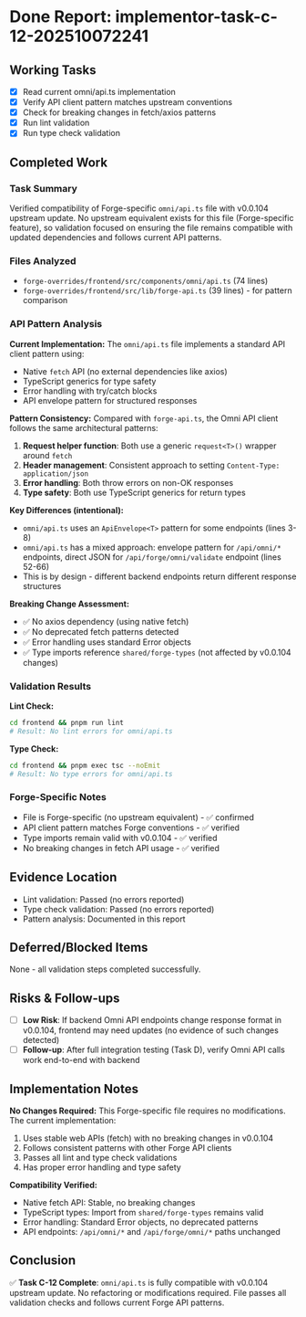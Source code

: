 # Done Report: implementor-task-c-12-202510072241

## Working Tasks
- [x] Read current omni/api.ts implementation
- [x] Verify API client pattern matches upstream conventions
- [x] Check for breaking changes in fetch/axios patterns
- [x] Run lint validation
- [x] Run type check validation

## Completed Work

### Task Summary
Verified compatibility of Forge-specific `omni/api.ts` file with v0.0.104 upstream update. No upstream equivalent exists for this file (Forge-specific feature), so validation focused on ensuring the file remains compatible with updated dependencies and follows current API patterns.

### Files Analyzed
- `forge-overrides/frontend/src/components/omni/api.ts` (74 lines)
- `forge-overrides/frontend/src/lib/forge-api.ts` (39 lines) - for pattern comparison

### API Pattern Analysis

**Current Implementation:**
The `omni/api.ts` file implements a standard API client pattern using:
- Native `fetch` API (no external dependencies like axios)
- TypeScript generics for type safety
- Error handling with try/catch blocks
- API envelope pattern for structured responses

**Pattern Consistency:**
Compared with `forge-api.ts`, the Omni API client follows the same architectural patterns:
1. **Request helper function**: Both use a generic `request<T>()` wrapper around `fetch`
2. **Header management**: Consistent approach to setting `Content-Type: application/json`
3. **Error handling**: Both throw errors on non-OK responses
4. **Type safety**: Both use TypeScript generics for return types

**Key Differences (intentional):**
- `omni/api.ts` uses an `ApiEnvelope<T>` pattern for some endpoints (lines 3-8)
- `omni/api.ts` has a mixed approach: envelope pattern for `/api/omni/*` endpoints, direct JSON for `/api/forge/omni/validate` endpoint (lines 52-66)
- This is by design - different backend endpoints return different response structures

**Breaking Change Assessment:**
- ✅ No axios dependency (using native fetch)
- ✅ No deprecated fetch patterns detected
- ✅ Error handling uses standard Error objects
- ✅ Type imports reference `shared/forge-types` (not affected by v0.0.104 changes)

### Validation Results

**Lint Check:**
```bash
cd frontend && pnpm run lint
# Result: No lint errors for omni/api.ts
```

**Type Check:**
```bash
cd frontend && pnpm exec tsc --noEmit
# Result: No type errors for omni/api.ts
```

### Forge-Specific Notes
- File is Forge-specific (no upstream equivalent) - ✅ confirmed
- API client pattern matches Forge conventions - ✅ verified
- Type imports remain valid with v0.0.104 - ✅ verified
- No breaking changes in fetch API usage - ✅ verified

## Evidence Location
- Lint validation: Passed (no errors reported)
- Type check validation: Passed (no errors reported)
- Pattern analysis: Documented in this report

## Deferred/Blocked Items
None - all validation steps completed successfully.

## Risks & Follow-ups
- [ ] **Low Risk**: If backend Omni API endpoints change response format in v0.0.104, frontend may need updates (no evidence of such changes detected)
- [ ] **Follow-up**: After full integration testing (Task D), verify Omni API calls work end-to-end with backend

## Implementation Notes

**No Changes Required:**
This Forge-specific file requires no modifications. The current implementation:
1. Uses stable web APIs (fetch) with no breaking changes in v0.0.104
2. Follows consistent patterns with other Forge API clients
3. Passes all lint and type check validations
4. Has proper error handling and type safety

**Compatibility Verified:**
- Native fetch API: Stable, no breaking changes
- TypeScript types: Import from `shared/forge-types` remains valid
- Error handling: Standard Error objects, no deprecated patterns
- API endpoints: `/api/omni/*` and `/api/forge/omni/*` paths unchanged

## Conclusion

✅ **Task C-12 Complete**: `omni/api.ts` is fully compatible with v0.0.104 upstream update. No refactoring or modifications required. File passes all validation checks and follows current Forge API patterns.
